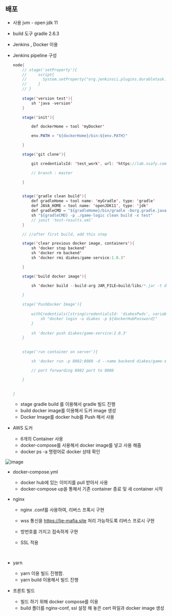 ## 배포 

- 사용 jvm - open jdk 11

- build 도구 gradle 2.6.3

- Jenkins , Docker 이용 

- Jenkins pipeline 구성

  ```java
  node{
      // stage('setProperty'){
      //     script{
      //       System.setProperty("org.jenkinsci.plugins.durabletask.BourneShellScript.HEARTBEAT_CHECK_INTERVAL", "86400"); 
      //     }
      // }
      
      stage('version test'){
          sh 'java -version'
      }

      stage('init'){

          def dockerHome = tool 'myDocker'

          env.PATH = "${dockerHome}/bin:${env.PATH}"

      }

      stage('git clone'){

          git credentialsId: 'test_work', url: 'https://lab.ssafy.com/diakes'

          // branch : master

      }

      
      stage('gradle clean build'){
          def gradleHome = tool name: 'myGradle', type: 'gradle'
          def JAVA_HOME = tool name: 'openJDK11', type: 'jdk'
          def gradleCMD = "${gradleHome}/bin/gradle -Dorg.gradle.java.home=${JAVA_HOME}"
          sh "${gradleCMD} -p ./game-logic clean build -x test"
          // junit 'test-results.xml'
      }

      // //after first build, add this step

      stage('clear previous docker image, containers'){
          sh 'docker stop backend'
          sh 'docker rm backend'
          sh 'docker rmi diakes/game-service:1.0.3'

      }

      stage('build docker image'){

          sh 'docker build --build-arg JAR_FILE=build/libs/*.jar -t diakes/game-service:2.0.3 game-logic/. '

      }
      
      stage('PushDocker Image'){
      
          withCredentials([string(credentialsId: 'diakesPwds', variable: 'dockerHubPassword')]) {
              sh "docker login -u diakes -p ${dockerHubPassword}"
          }
          
          sh 'docker push diakes/game-service:2.0.3'
      }
      

      stage('run container on server'){

          sh 'docker run -p 8082:8080 -d --name backend diakes/game-service:2.0.3'

          // port forwarding 8082 port to 8080

      }
      

  }

  ```

  - stage gradle build 를 이용해서 gradle 빌드 진행
  - build docker image를 이용해서 도커 image 생성
  - Docker Image를 docker hub를 Push 해서  사용

- AWS 도커 

  - 6개의 Container 사용
  - docker-compose를 사용해서 docker image를 넣고 사용 해줌
  - docker ps -a 명령어로 docker 상태 확인 

 ![image](/uploads/f7df83f0ab7336647ec19d02fed63fc0/image.png)



- docker-compose.yml
  - docker hub에 있는 이미지를 pull 받아서 사용 
  - docker-compose up을 통해서 기존 container 종료 및 새 container 시작





- nginx

  - nginx .conf를 사용하여, 리버스 프록시 구현 

  - wss 통신을 https://lie-mafia.site 처리 가능하도록 리버스 프로시 구현

  - 방번호를 가지고 접속하게 구현

  - SSL 적용 

    ​

- yarn

  - yarn 이용 빌드 진행함.
  - yarn build 이용해서 빌드 진행



- 프론트 빌드 
  - 빌드 하기 위해 docker compose를 이용 
  - build 폴더를 nginx-conf, ssl 설정 해 놓은 cert 파일과 docker image 생성
